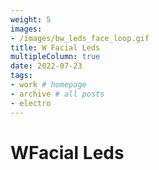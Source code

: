 ```yaml
---
weight: 5
images:
- /images/bw_leds_face_loop.gif
title: W Facial Leds
multipleColumn: true
date: 2022-07-23
tags:
- work # homepage
- archive # all posts
- electro
---
```


# WFacial Leds